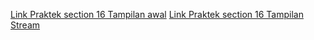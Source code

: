 [Link Praktek section 16 Tampilan awal](https://www.figma.com/file/hbv7QudSX52QaWalsBAaHQ/Tugas-dari-akun-Alta.id?node-id=613%3A321)
[Link Praktek section 16 Tampilan Stream](https://www.figma.com/file/hbv7QudSX52QaWalsBAaHQ/Tugas-dari-akun-Alta.id?node-id=619%3A169)
